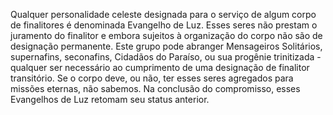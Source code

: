 ﻿Qualquer personalidade celeste designada para o serviço de algum corpo de finalitores é denominada Evangelho de Luz. Esses seres não prestam o juramento do finalitor e embora sujeitos à organização do corpo não são de designação permanente. Este grupo pode abranger Mensageiros Solitários, supernafins, seconafins, Cidadãos do Paraíso, ou sua progênie trinitizada - qualquer ser necessário ao cumprimento de uma designação de finalitor transitório. Se o corpo deve, ou não, ter esses seres agregados para missões eternas, não sabemos. Na conclusão do compromisso, esses Evangelhos de Luz retomam seu status anterior.